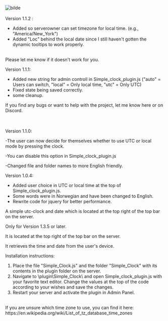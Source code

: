 ![bilde](https://github.com/user-attachments/assets/cc8a4022-9d6c-49ae-95f3-0db7d7813b54)
<br><br>
Version 1.1.2 :
- Added so serverowner can set timezone for local time. (e.g., "America/New_York")
- Added "Loc" behind the local date since I still haven't gotten the dynamic tooltips to work properly.
<br>
Please let me know if it doesn't work for you.


Version 1.1.1:

- Added new string for admin controll in Simple_clock_plugin.js ("auto" = Users can switch, "local" = Only local time, "utc" = Only UTC)
- Fixed state being saved correctly.
- some cleanup.

If you find any bugs or want to help with the project, let me know here or on Discord.

<br><br>
Version 1.1.0:

-The user can now decide for themselves whether to use UTC or local mode by pressing the clock.

-You can disable this option in Simple_clock_plugin.js

-Changed file and folder names to more English friendly.


Version 1.0.4:
- Added user choice in UTC or local time at the top of Simple_clock_plugin.js.
- Some words were in Norwegian and have been changed to English.
- Rewrite code for jquery for better performance.


A simple utc-clock and date which is located at the top right of the top bar on the server.

Only for Version 1.3.5 or later.

It is located at the top right of the top bar on the server.

It retrieves the time and date from the user's device.

Installation instructions:
1. Place the file "Simple_Clock.js" and the folder "Simple_Clock" with its contents in the plugin folder on the server.
2. Navigate to \plugin\Simple_Clock\ and open Simple_clock_plugin.js with your favorite text editor. Change the values at the top of the code according to your wishes and save the changes.
3. Restart your server and activate the plugin in Admin Panel.
<br>
If you are unsure which time zone to use, you can find it here: https://en.wikipedia.org/wiki/List_of_tz_database_time_zones
